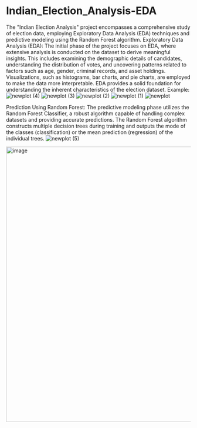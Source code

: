 # Indian_Election_Analysis-EDA
The "Indian Election Analysis" project encompasses a comprehensive study of election data, employing Exploratory Data Analysis (EDA) techniques and predictive modeling using the Random Forest algorithm.
Exploratory Data Analysis (EDA):
The initial phase of the project focuses on EDA, where extensive analysis is conducted on the dataset to derive meaningful insights. This includes examining the demographic details of candidates, understanding the distribution of votes, and uncovering patterns related to factors such as age, gender, criminal records, and asset holdings. Visualizations, such as histograms, bar charts, and pie charts, are employed to make the data more interpretable. EDA provides a solid foundation for understanding the inherent characteristics of the election dataset.
Example: 
![newplot (4)](https://github.com/manishkk34/Indian_Election_Analysis-EDA/assets/122711968/ff6d458f-0c71-46e3-9a22-e9d47e292706)
![newplot (3)](https://github.com/manishkk34/Indian_Election_Analysis-EDA/assets/122711968/877c8fc8-c2dd-4210-b0b7-b6ae55ffd6b7)
![newplot (2)](https://github.com/manishkk34/Indian_Election_Analysis-EDA/assets/122711968/3777acf4-3c65-41d2-8754-e38c4765a566)
![newplot (1)](https://github.com/manishkk34/Indian_Election_Analysis-EDA/assets/122711968/f979f014-3cd2-4843-9816-db5808660bee)
![newplot](https://github.com/manishkk34/Indian_Election_Analysis-EDA/assets/122711968/c9c1653d-5e10-46f0-bfb7-34371d07c67f)


Prediction Using Random Forest:
The predictive modeling phase utilizes the Random Forest Classifier, a robust algorithm capable of handling complex datasets and providing accurate predictions. The Random Forest algorithm constructs multiple decision trees during training and outputs the mode of the classes (classification) or the mean prediction (regression) of the individual trees.
![newplot (5)](https://github.com/manishkk34/Indian_Election_Analysis-EDA/assets/122711968/7af0685b-d50f-4ad7-925a-f580c27afce0)


<img width="749" alt="image" src="https://github.com/manishkk34/Indian_Election_Analysis-EDA/assets/122711968/1b30be59-8819-4955-8fab-8f05a6e0c0d6">
